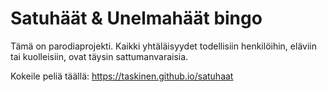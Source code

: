 # Satuhäät & Unelmahäät bingo

Tämä on parodiaprojekti. Kaikki yhtäläisyydet todellisiin henkilöihin, eläviin tai kuolleisiin, ovat täysin sattumanvaraisia.

Kokeile peliä täällä: https://taskinen.github.io/satuhaat
